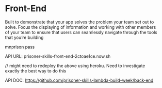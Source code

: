 # Front-End
Built to demonstrate that your app solves the problem your team set out to solve. Focus the displaying of information and working with other members of your team to ensure that users can seamlessly navigate through the tools that you’re building

mnprison
pass

API URL:
prisoner-skills-front-end-2ctoae1ce.now.sh

// might need to redeploy the above using heroku. Need to investigate exactly the best way to do this

API DOC:
https://github.com/prisoner-skills-lambda-build-week/back-end

